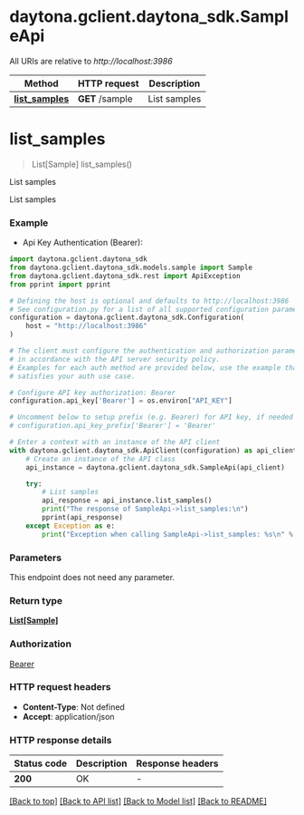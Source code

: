 # daytona.gclient.daytona_sdk.SampleApi

All URIs are relative to *http://localhost:3986*

Method | HTTP request | Description
------------- | ------------- | -------------
[**list_samples**](SampleApi.md#list_samples) | **GET** /sample | List samples


# **list_samples**
> List[Sample] list_samples()

List samples

List samples

### Example

* Api Key Authentication (Bearer):

```python
import daytona.gclient.daytona_sdk
from daytona.gclient.daytona_sdk.models.sample import Sample
from daytona.gclient.daytona_sdk.rest import ApiException
from pprint import pprint

# Defining the host is optional and defaults to http://localhost:3986
# See configuration.py for a list of all supported configuration parameters.
configuration = daytona.gclient.daytona_sdk.Configuration(
    host = "http://localhost:3986"
)

# The client must configure the authentication and authorization parameters
# in accordance with the API server security policy.
# Examples for each auth method are provided below, use the example that
# satisfies your auth use case.

# Configure API key authorization: Bearer
configuration.api_key['Bearer'] = os.environ["API_KEY"]

# Uncomment below to setup prefix (e.g. Bearer) for API key, if needed
# configuration.api_key_prefix['Bearer'] = 'Bearer'

# Enter a context with an instance of the API client
with daytona.gclient.daytona_sdk.ApiClient(configuration) as api_client:
    # Create an instance of the API class
    api_instance = daytona.gclient.daytona_sdk.SampleApi(api_client)

    try:
        # List samples
        api_response = api_instance.list_samples()
        print("The response of SampleApi->list_samples:\n")
        pprint(api_response)
    except Exception as e:
        print("Exception when calling SampleApi->list_samples: %s\n" % e)
```



### Parameters

This endpoint does not need any parameter.

### Return type

[**List[Sample]**](Sample.md)

### Authorization

[Bearer](../README.md#Bearer)

### HTTP request headers

 - **Content-Type**: Not defined
 - **Accept**: application/json

### HTTP response details

| Status code | Description | Response headers |
|-------------|-------------|------------------|
**200** | OK |  -  |

[[Back to top]](#) [[Back to API list]](../README.md#documentation-for-api-endpoints) [[Back to Model list]](../README.md#documentation-for-models) [[Back to README]](../README.md)

